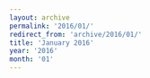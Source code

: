 ```yaml
---
layout: archive
permalink: '2016/01/'
redirect_from: 'archive/2016/01/'
title: 'January 2016'
year: '2016'
month: '01'
---
```

